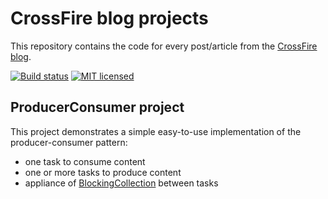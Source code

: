 # CrossFire blog projects

This repository contains the code for every post/article from the <a href="https://arancan.wordpress.com/">CrossFire blog</a>.

[![Build status](https://ci.appveyor.com/api/projects/status/1sm6e4iv9ixhmxhy?svg=true)](https://ci.appveyor.com/project/anderson-rancan/crossfire)
[![MIT licensed](https://img.shields.io/github/license/mashape/apistatus.svg)](https://github.com/anderson-rancan/crossfire/blob/master/LICENSE)

## ProducerConsumer project

This project demonstrates a simple easy-to-use implementation of the producer-consumer pattern:
* one task to consume content
* one or more tasks to produce content
* appliance of <a href="https://msdn.microsoft.com/en-us/library/dd267312(v=vs.110).aspx">BlockingCollection</a> between tasks
